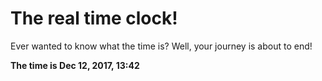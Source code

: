 # The real time clock!

Ever wanted to know what the time is? Well, your journey is about to end!

**The time is Dec 12, 2017, 13:42**